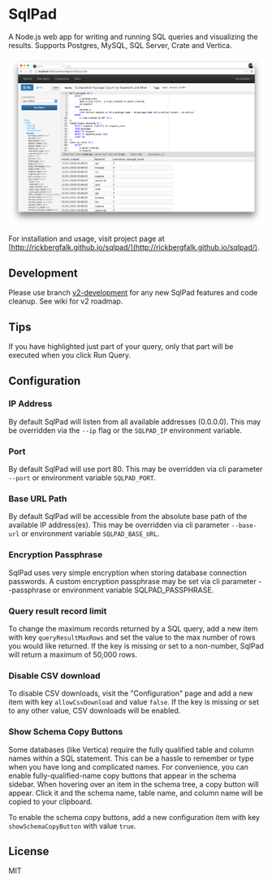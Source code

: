 # SqlPad

A Node.js web app for writing and running SQL queries and visualizing the results. Supports Postgres, MySQL, SQL Server, Crate and Vertica.

![SqlPad Query Editor](screenshots/query-editor.png)

For installation and usage, visit project page at [http://rickbergfalk.github.io/sqlpad/](http://rickbergfalk.github.io/sqlpad/).


## Development

Please use branch [v2-development](https://github.com/rickbergfalk/sqlpad/tree/v2-devlopment) for any new SqlPad features and code cleanup. See wiki for v2 roadmap.


## Tips

If you have highlighted just part of your query, only that part will be executed when you click Run Query.

## Configuration

### IP Address

By default SqlPad will listen from all available addresses (0.0.0.0). This may be overridden via the `--ip` flag or the `SQLPAD_IP` environment variable.

### Port

By default SqlPad will use port 80. This may be overridden via cli parameter `--port` or environment variable `SQLPAD_PORT`.

### Base URL Path

By default SqlPad will be accessible from the absolute base path of the available IP address(es). This may be overridden via cli parameter `--base-url` or environment variable `SQLPAD_BASE_URL`.

### Encryption Passphrase 

SqlPad uses very simple encryption when storing database connection passwords. A custom encryption passphrase may be set via cli parameter --passphrase or environment variable SQLPAD_PASSPHRASE.

### Query result record limit
To change the maximum records returned by a SQL query, add a new item with key `queryResultMaxRows` and set the value to the max number of rows you would like returned. If the key is missing or set to a non-number, SqlPad will return a maximum of 50,000 rows.

### Disable CSV download
To disable CSV downloads, visit the "Configuration" page and add a new item with key `allowCsvDownload` and value `false`. If the key is missing or set to any other value, CSV downloads will be enabled.

### Show Schema Copy Buttons
Some databases (like Vertica) require the fully qualified table and column names
within a SQL statement. This can be a hassle to remember or type when you have long and complicated names. For convenience, you can enable fully-qualified-name copy buttons that appear in the schema sidebar. When hovering over an item in the schema tree, a copy button will appear. Click it and the schema name, table name, and column name will be copied to your clipboard.

To enable the schema copy buttons, add a new configuration item with key `showSchemaCopyButton` with value `true`.


## License 

MIT
